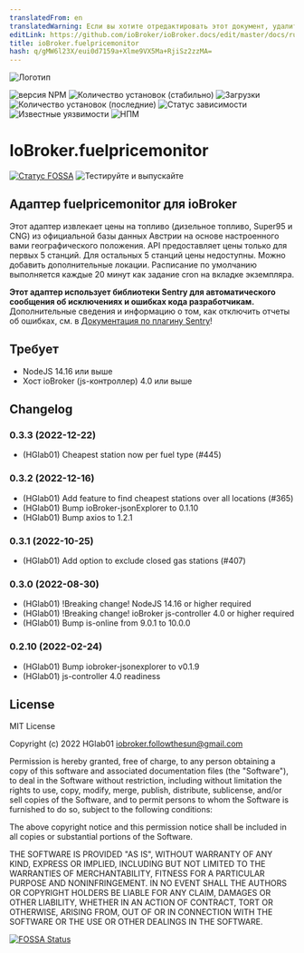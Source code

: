 ```yaml
---
translatedFrom: en
translatedWarning: Если вы хотите отредактировать этот документ, удалите поле «translationFrom», в противном случае этот документ будет снова автоматически переведен
editLink: https://github.com/ioBroker/ioBroker.docs/edit/master/docs/ru/adapterref/iobroker.fuelpricemonitor/README.md
title: ioBroker.fuelpricemonitor
hash: q/gMW6l23X/eui0d7159a+Xlme9VX5Ma+RjiSz2zzMA=
---
```

![Логотип](../../../en/adapterref/iobroker.fuelpricemonitor/admin/fuelpricemonitor.png)

![версия NPM](http://img.shields.io/npm/v/iobroker.fuelpricemonitor.svg)
![Количество установок (стабильно)](http://iobroker.live/badges/fuelpricemonitor-stable.svg)
![Загрузки](https://img.shields.io/npm/dm/iobroker.fuelpricemonitor.svg)
![Количество установок (последние)](http://iobroker.live/badges/fuelpricemonitor-installed.svg)
![Статус зависимости](https://img.shields.io/librariesio/release/npm/iobroker.fuelpricemonitor)
![Известные уязвимости](https://snyk.io/test/github/HGlab01/ioBroker.fuelpricemonitor/badge.svg)
![НПМ](https://nodei.co/npm/iobroker.fuelpricemonitor.png?downloads=true)

# IoBroker.fuelpricemonitor
[![Статус FOSSA](https://app.fossa.com/api/projects/git%2Bgithub.com%2FHGlab01%2FioBroker.fuelpricemonitor.svg?type=shield)](https://app.fossa.com/projects/git%2Bgithub.com%2FHGlab01%2FioBroker.fuelpricemonitor?ref=badge_shield) ![Тестируйте и выпускайте](https://github.com/HGlab01/ioBroker.fuelpricemonitor/workflows/Test%20and%20Release/badge.svg)

## Адаптер fuelpricemonitor для ioBroker
Этот адаптер извлекает цены на топливо (дизельное топливо, Super95 и CNG) из официальной базы данных Австрии на основе настроенного вами географического положения. API предоставляет цены только для первых 5 станций. Для остальных 5 станций цены недоступны. Можно добавить дополнительные локации.
Расписание по умолчанию выполняется каждые 20 минут как задание cron на вкладке экземпляра.

**Этот адаптер использует библиотеки Sentry для автоматического сообщения об исключениях и ошибках кода разработчикам.** Дополнительные сведения и информацию о том, как отключить отчеты об ошибках, см. в [Документация по плагину Sentry](https://github.com/ioBroker/plugin-sentry#plugin-sentry)!

## Требует
* NodeJS 14.16 или выше
* Хост ioBroker (js-контроллер) 4.0 или выше

## Changelog
<!--
    Placeholder for the next version (at the beginning of the line):
    ### __WORK IN PROGRESS__
-->
### 0.3.3 (2022-12-22)
* (HGlab01) Cheapest station now per fuel type (#445)

### 0.3.2 (2022-12-16)
* (HGlab01) Add feature to find cheapest stations over all locations (#365)
* (HGlab01) Bump ioBroker-jsonExplorer to 0.1.10
* (HGlab01) Bump axios to 1.2.1

### 0.3.1 (2022-10-25)
* (HGlab01) Add option to exclude closed gas stations (#407)

### 0.3.0 (2022-08-30)
* (HGlab01) !Breaking change! NodeJS 14.16 or higher required
* (HGlab01) !Breaking change! ioBroker js-controller 4.0 or higher required
* (HGlab01) Bump is-online from 9.0.1 to 10.0.0

### 0.2.10 (2022-02-24)
* (HGlab01) Bump iobroker-jsonexplorer to v0.1.9
* (HGlab01) js-controller 4.0 readiness

## License
MIT License

Copyright (c) 2022 HGlab01 <iobroker.followthesun@gmail.com>

Permission is hereby granted, free of charge, to any person obtaining a copy
of this software and associated documentation files (the "Software"), to deal
in the Software without restriction, including without limitation the rights
to use, copy, modify, merge, publish, distribute, sublicense, and/or sell
copies of the Software, and to permit persons to whom the Software is
furnished to do so, subject to the following conditions:

The above copyright notice and this permission notice shall be included in all
copies or substantial portions of the Software.

THE SOFTWARE IS PROVIDED "AS IS", WITHOUT WARRANTY OF ANY KIND, EXPRESS OR
IMPLIED, INCLUDING BUT NOT LIMITED TO THE WARRANTIES OF MERCHANTABILITY,
FITNESS FOR A PARTICULAR PURPOSE AND NONINFRINGEMENT. IN NO EVENT SHALL THE
AUTHORS OR COPYRIGHT HOLDERS BE LIABLE FOR ANY CLAIM, DAMAGES OR OTHER
LIABILITY, WHETHER IN AN ACTION OF CONTRACT, TORT OR OTHERWISE, ARISING FROM,
OUT OF OR IN CONNECTION WITH THE SOFTWARE OR THE USE OR OTHER DEALINGS IN THE
SOFTWARE.


[![FOSSA Status](https://app.fossa.com/api/projects/git%2Bgithub.com%2FHGlab01%2FioBroker.fuelpricemonitor.svg?type=large)](https://app.fossa.com/projects/git%2Bgithub.com%2FHGlab01%2FioBroker.fuelpricemonitor?ref=badge_large)